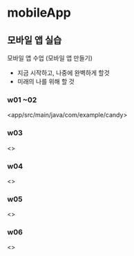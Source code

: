 # mobileApp

## 모바일 앱 실습

모바일 앱 수업 (모바일 앱 만들기)

* 지금 시작하고, 나중에 완벽하게 할것
* 미래의 나를 위해 할 것

### w01 ~02 
<app/src/main/java/com/example/candy>

### w03 
<>

### w04 
<>

### w05
<>

### w06
<>





